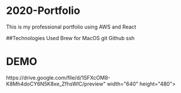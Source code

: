 # 2020-Portfolio
This is my professional portfolio using AWS and React

##Technologies Used
Brew for MacOS
git Github
ssh
<h1>DEMO</h1>
https://drive.google.com/file/d/1SFXcOM8-K8Mh4doCY6N5K8xe_ZfhsWlC/preview" width="640" height="480"></iframe>
